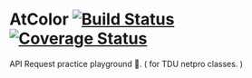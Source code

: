 # AtColor [![Build Status](https://travis-ci.org/elzup/AtColor.svg?branch=master)](https://travis-ci.org/elzup/AtColor) [![Coverage Status](https://coveralls.io/repos/elzup/AtColor/badge.png?branch=master)](https://coveralls.io/r/elzup/AtColor?branch=master)

API Request practice playground 🎪. ( for TDU netpro classes. )
